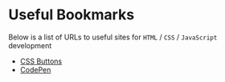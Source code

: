 # Useful Bookmarks
Below is a list of URLs to useful sites for `HTML` / `CSS` / `JavaScript` development
- [CSS Buttons](https://getcssscan.com/css-buttons-examples)
- [CodePen](https://codepen.io/)